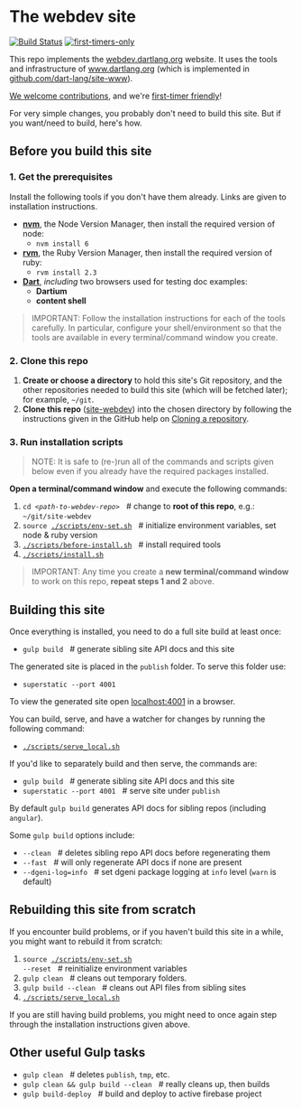 # The webdev site

[![Build Status](https://travis-ci.org/dart-lang/site-webdev.svg?branch=master)](https://travis-ci.org/dart-lang/site-webdev)
[![first-timers-only](http://img.shields.io/badge/first--timers--only-friendly-blue.svg?style=flat-square)](http://www.firsttimersonly.com/)

This repo implements the [webdev.dartlang.org](http://webdev.dartlang.org) website. It uses the tools and infrastructure of
www.dartlang.org (which is implemented in [github.com/dart-lang/site-www](https://github.com/dart-lang/site-www)).

[We welcome contributions](CONTRIBUTING.md), and we're [first-timer friendly](http://www.firsttimersonly.com)!

For very simple changes, you probably don't need to build this site. But if you want/need to build, here's how.

## Before you build this site

### 1. Get the prerequisites

Install the following tools if you don't have them already. Links are given to 
installation instructions. 

- **[nvm][]**, the Node Version Manager, then install the required version of node:
  - `nvm install 6`
- **[rvm][]**, the Ruby Version Manager, then install the required version of ruby:
  - `rvm install 2.3`
- **[Dart][]**, _including_ two browsers used for testing doc examples:
  - **Dartium**
  - **content shell**

> IMPORTANT: Follow the installation instructions for each of the tools carefully.
In particular, configure your shell/environment so
that the tools are available in every terminal/command window you create.

### 2. Clone this repo

1. **Create or choose a directory** to hold this site's Git repository, and the
   other repositories needed to build this site (which will be fetched later);
   for example, `~/git`.
1. **Clone this repo** ([site-webdev][]) into the chosen directory by following 
   the instructions given in the GitHub help on [Cloning a repository][].

### 3. Run installation scripts

> NOTE: It is safe to (re-)run all of the commands and scripts given below even
if you already have the required packages installed.

**Open a terminal/command window** and execute the following commands:

1. <code>cd <i>\<path-to-webdev-repo></i></code> &nbsp;&nbsp;# change to
   **root of this repo**, e.g.: `~/git/site-webdev`
1. <code>source [./scripts/env-set.sh][]</code> &nbsp;&nbsp;#
   initialize environment variables, set node & ruby version
1. <code>[./scripts/before-install.sh][]</code> &nbsp;&nbsp;#
   install required tools
1. <code>[./scripts/install.sh][]</code>

> IMPORTANT: Any time you create a **new terminal/command window** to work on
this repo, **repeat steps 1 and 2** above.

## Building this site

Once everything is installed, you need to do a full site build at least once:

- `gulp build` &nbsp;&nbsp;# generate sibling site API docs and this site

The generated site is placed in the `publish` folder. To serve this folder use:

- `superstatic --port 4001`

To view the generated site open [localhost:4001](http://localhost:4001/) in a browser.

You can build, serve, and have a watcher for changes by running the following command:

- <code>[./scripts/serve_local.sh][]</code>

If you'd like to separately build and then serve, the commands are:

- `gulp build` &nbsp;&nbsp;# generate sibling site API docs and this site
- `superstatic --port 4001` &nbsp;&nbsp;# serve site under `publish`

By default `gulp build` generates API docs for sibling repos (including `angular`).

Some `gulp build` options include:

- `--clean` &nbsp;&nbsp;# deletes sibling repo API docs before regenerating them
- `--fast` &nbsp;&nbsp;# will only regenerate API docs if none are present
- `--dgeni-log=info` &nbsp;&nbsp;# set dgeni package logging at `info` level (`warn` is default)

## Rebuilding this site from scratch

If you encounter build problems, or if you haven't build this site in a while,
you might want to rebuild it from scratch:

1. <code>source [./scripts/env-set.sh][] --reset</code> &nbsp;&nbsp;#
   reinitialize environment variables
2. `gulp clean` &nbsp;&nbsp;# cleans out temporary folders.
3. `gulp build --clean` &nbsp;&nbsp;# cleans out API files from sibling sites
4. <code>[./scripts/serve_local.sh][]</code>

If you are still having build problems, you might need to once again step
through the installation instructions given above.

## Other useful Gulp tasks

- `gulp clean` &nbsp;&nbsp;# deletes `publish`, `tmp`, etc.
- `gulp clean && gulp build --clean` &nbsp;&nbsp;# really cleans up, then builds
- `gulp build-deploy` &nbsp;&nbsp;# build and deploy to active firebase project

[Cloning a repository]: https://help.github.com/articles/cloning-a-repository
[Dart]: https://www.dartlang.org/install
[Dart install]: https://www.dartlang.org/install
[nvm]: https://github.com/creationix/nvm#installation
[rvm]: https://rvm.io/rvm/install#installation
[site-webdev]: https://github.com/dart-lang/site-webdev
[./scripts/env-set.sh]: https://github.com/dart-lang/site-webdev/blob/master/scripts/env-set.sh

[./scripts/before-install.sh]: https://github.com/dart-lang/site-webdev/blob/master/scripts/before-install.sh
[./scripts/get-ng-repo.sh]: https://github.com/dart-lang/site-webdev/blob/master/scripts/get-ng-repo.sh
[./scripts/install.sh]: https://github.com/dart-lang/site-webdev/blob/master/scripts/install.sh
[./scripts/serve_local.sh]: https://github.com/dart-lang/site-webdev/blob/master/scripts/serve_local.sh
